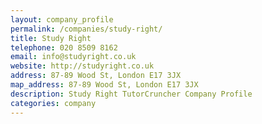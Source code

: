 ```yaml
---
layout: company_profile
permalink: /companies/study-right/
title: Study Right
telephone: 020 8509 8162
email: info@studyright.co.uk
website: http://studyright.co.uk
address: 87-89 Wood St, London E17 3JX
map_address: 87-89 Wood St, London E17 3JX
description: Study Right TutorCruncher Company Profile
categories: company
---
```


